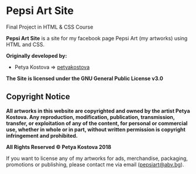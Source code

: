 # Pepsi Art Site

Final Project in HTML & CSS Course

**Pepsi Art Site** is a site for my facebook page Pepsi Art (my artworks) using HTML and CSS. 

**Originally developed by:**
* Petya Kostova => [petyakostova](https://github.com/petyakostova)

**The Site is licensed under the GNU General Public License v3.0**

## Copyright Notice

**All artworks in this website are copyrighted and owned by the artist Petya Kostova. Any reproduction, modification, publication, transmission, transfer, or exploitation of any of the content, for personal or commercial use, whether in whole or in part, without written permission is copyright infringement and prohibited.** 

**All Rights Reserved © Petya Kostova 2018**

If you want to license any of my artworks for ads, merchandise, packaging, promotions or publishing, please contact me via email (pepsiart@abv.bg).
